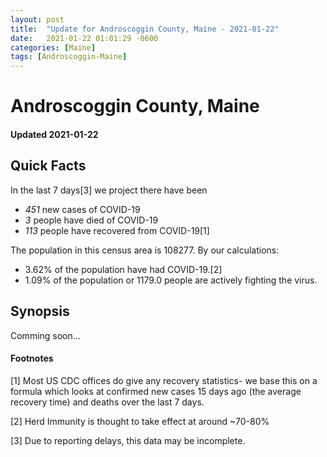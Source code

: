 ```yaml
---
layout: post
title:  "Update for Androscoggin County, Maine - 2021-01-22"
date:   2021-01-22 01:01:29 -0600
categories: [Maine]
tags: [Androscoggin-Maine]
---
```


# Androscoggin County, Maine
#### Updated 2021-01-22

## Quick Facts

In the last 7 days[3] we project there have been
- *451* new cases of COVID-19
- *3* people have died of COVID-19
- *113* people have recovered from COVID-19[1]

The population in this census area is 108277. By our calculations:
- 3.62% of the population have had COVID-19.[2]
- 1.09% of the population or 1179.0 people are actively fighting the virus.

## Synopsis

Comming soon...


#### Footnotes

[1] Most US CDC offices do give any recovery statistics- we base this on a formula which looks at confirmed new cases
15 days ago (the average recovery time) and deaths over the last 7 days.

[2] Herd Immunity is thought to take effect at around ~70-80%

[3] Due to reporting delays, this data may be incomplete.
 
    